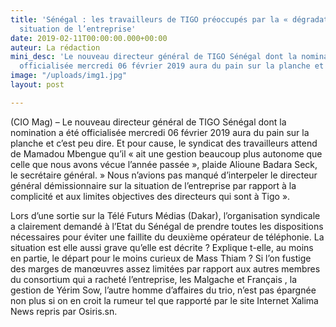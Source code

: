 ```yaml
---
title: 'Sénégal : les travailleurs de TIGO préoccupés par la « dégradation » de la
  situation de l’entreprise'
date: 2019-02-11T00:00:00.000+00:00
auteur: La rédaction
mini_desc: 'Le nouveau directeur général de TIGO Sénégal dont la nomination a été
  officialisée mercredi 06 février 2019 aura du pain sur la planche et c’est peu dire. '
image: "/uploads/img1.jpg"
layout: post

---
```

(CIO Mag) – Le nouveau directeur général de TIGO Sénégal dont la nomination a été officialisée mercredi 06 février 2019 aura du pain sur la planche et c’est peu dire. Et pour cause, le syndicat des travailleurs attend de Mamadou Mbengue qu’il « ait une gestion beaucoup plus autonome que celle que nous avons vécue l’année passée », plaide Alioune Badara Seck, le secrétaire général. » Nous n’avions pas manqué d’interpeler le directeur général démissionnaire sur la situation de l’entreprise par rapport à la complicité et aux limites objectives des directeurs qui sont à Tigo ».

Lors d’une sortie sur la Télé Futurs Médias (Dakar), l’organisation syndicale a clairement demandé à l’Etat du Sénégal de prendre toutes les dispositions nécessaires pour éviter une faillite du deuxième opérateur de téléphonie. La situation est elle aussi grave qu’elle est décrite ? Explique t-elle, au moins en partie, le départ pour le moins curieux de Mass Thiam ? Si l’on fustige des marges de manœuvres assez limitées par rapport aux autres membres du consortium qui a racheté l’entreprise, les Malgache et Français , la gestion de Yérim Sow, l’autre homme d’affaires du trio, n’est pas épargnée non plus si on en croit la rumeur tel que rapporté par le site Internet Xalima News repris par Osiris.sn.